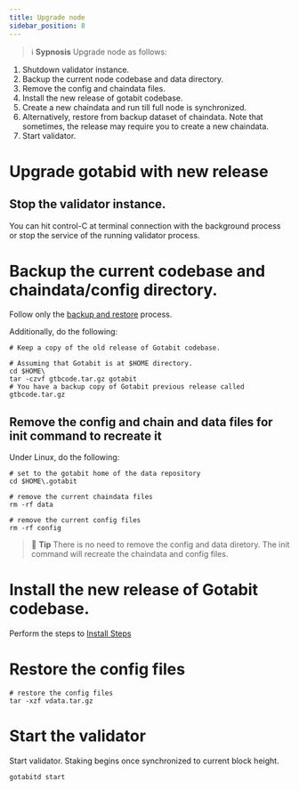 ```yaml
---
title: Upgrade node
sidebar_position: 8
---
```

>:information_source: **Sypnosis** 
Upgrade node as follows:
1. Shutdown validator instance.
1. Backup the current node codebase and data directory.
1. Remove the config and chaindata files.
1. Install the new release of gotabit codebase.
1. Create a new chaindata and run till full node is synchronized.
1. Alternatively, restore from backup dataset of chaindata. Note that sometimes, the release may require you to create a new chaindata.
1. Start validator. 

# Upgrade gotabid with new release

## Stop the validator instance.
You can hit control-C at terminal connection with the background process or stop the service of the running validator process.

# Backup the current codebase and chaindata/config directory.
Follow only the [backup and restore](/docs/node/validator/security/backup.md) process.

Additionally, do the following:

```
# Keep a copy of the old release of Gotabit codebase.

# Assuming that Gotabit is at $HOME directory.
cd $HOME\
tar -czvf gtbcode.tar.gz gotabit
# You have a backup copy of Gotabit previous release called gtbcode.tar.gz
```

## Remove the config and chain and data files for init command to recreate it
Under Linux, do the following:
```
# set to the gotabit home of the data repository
cd $HOME\.gotabit

# remove the current chaindata files
rm -rf data

# remove the current config files
rm -rf config

```
>:memo: **Tip** There is no need to remove the config and data diretory. The init command will recreate the chaindata and config files.

# Install the new release of Gotabit codebase.
Perform the steps to [Install Steps](/docs/node/setup/instruction-steps.md)

# Restore the config files
```
# restore the config files
tar -xzf vdata.tar.gz
````

# Start the validator
Start validator. Staking begins once synchronized to current block height.
```
gotabitd start
```
